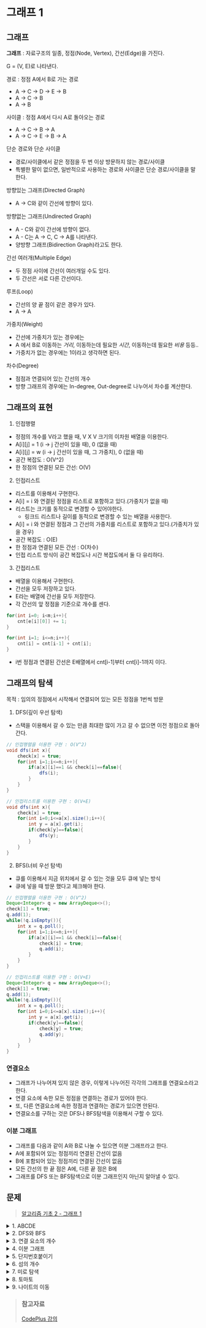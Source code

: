 # 그래프 1
## 그래프
**그래프** : 자료구조의 일종, 정점(Node, Vertex), 간선(Edge)을 가진다.

G = (V, E)로 나타낸다.

경로 : 정점 A에서 B로 가는 경로
- A -> C -> D -> E -> B
- A -> C -> B
- A -> B

사이클 : 정점 A에서 다시 A로 돌아오는 경로
- A -> C -> B -> A
- A -> C -> E -> B -> A

단순 경로와 단순 사이클
- 경로/사이클에서 같은 정점을 두 번 이상 방문하지 않는 경로/사이클
- 특별한 말이 없으면, 일반적으로 사용하는 경로와 사이클은 단순 경로/사이클을 말한다.

방향있는 그래프(Directed Graph)
- A -> C와 같이 간선에 방향이 있다.

방향없는 그래프(Undirected Graph)
- A - C와 같이 간선에 방향이 없다.
- A - C는 A -> C, C -> A를 나타낸다.
- 양방향 그래프(Bidirection Graph)라고도 한다.

간선 여러개(Multiple Edge)
- 두 정점 사이에 간선이 여러개일 수도 있다.
- 두 간선은 서로 다른 간선이다.

루프(Loop)
- 간선의 양 끝 점이 같은 경우가 있다.
- A -> A

가중치(Weight)
- 간선에 가중치가 있는 경우에는
- A 에서 B로 이동하는 *거리*, 이동하는데 필요한 *시간*, 이동하는데 필요한 *비용* 등등..
- 가중치가 없는 경우에는 1이라고 생각하면 된다.

차수(Degree)
- 점점과 연결되어 있는 간선의 개수
- 방향 그래프의 경우에는 In-degree, Out-degree로 나누어서 차수를 계산한다.

## 그래프의 표현
1. 인접행렬
- 정점의 개수를 V라고 했을 때, V X V 크기의 이차원 배열을 이용한다.
- A[i][j] = 1 (i -> j 간선이 있을 때), 0 (없을 때)
- A[i][j] = w (i -> j 간선이 있을 때, 그 가중치), 0 (없을 때)
- 공간 복잡도 : O(V^2) 
- 한 정점의 연결된 모든 간선: O(V) 

2. 인접리스트
- 리스트를 이용해서 구현한다.
- A[i] = i 와 연결된 정점을 리스트로 포함하고 있다.(가중치가 없을 때)
- 리스트는 크기를 동적으로 변경할 수 있어야한다.
    + 링크드 리스트나 길이를 동적으로 변경할 수 있는 배열을 사용한다.
- A[i] = i 와 연결된 정점과 그 간선의 가중치를 리스트로 포함하고 있다.(가중치가 있을 경우)
- 공간 복잡도 : O(E)
- 한 정점과 연결된 모든 간선 : O(차수)
- 인접 리스트 방식이 공간 복잡도나 시간 복잡도에서 둘 다 유리하다.

3. 간접리스트
- 배열을 이용해서 구현한다.
- 간선을 모두 저장하고 있다.
- E라는 배열에 간선을 모두 저장한다.
- 각 간선의 앞 정점을 기준으로 개수를 센다.
```java
for(int i=0; i<m;i++){
    cnt[e[i][0]] += 1;
}

for(int i=1; i<=n;i++){
    cnt[i] = cnt[i-1] + cnt[i];
}
```
- i번 정점과 연결된 간선은 E배열에서 cnt[i-1]부터 cnt[i]-1까지 이다.

## 그래프의 탐색
목적 : 임의의 정점에서 시작해서 연결되어 있는 모든 정점을 1번씩 방문
1. DFS(깊이 우선 탐색)
- 스택을 이용해서 갈 수 있는 만큼 최대한 많이 가고 갈 수 없으면 이전 정점으로 돌아간다.
```java
// 인접행렬을 이용한 구현 : O(V^2)
void dfs(int x){
    check[x] = true;
    for(int i=1;i<=n;i++){
        if(a[x][i]==1 && check[i]==false){
            dfs(i);
        }
    }
}

// 인접리스트를 이용한 구현 : O(V+E)
void dfs(int x){
    check[x] = true;
    for(int i=0;i<=a[x].size();i++){
        int y = a[x].get(i);
        if(check[y]==false){
            dfs(y);
        }
    }
}
```
2. BFS(너비 우선 탐색)
- 큐를 이용해서 지금 위치에서 갈 수 있는 것을 모두 큐에 넣는 방식
- 큐에 넣을 때 방문 했다고 체크해야 한다.
```java
// 인접행렬을 이용한 구현 : O(V^2)
Deque<Integer> q = new ArrayDeque<>();
check[1] = true;
q.add(1);
while(!q.isEmpty()){
    int x = q.poll();
    for(int i=1;i<=n;i++){
        if(a[x][i]==1 && check[i]==false){
            check[i] = true;
            q.add(i);
        }
    }
}

// 인접리스트를 이용한 구현 : O(V+E)
Deque<Integer> q = new ArrayDeque<>();
check[1] = true;
q.add(1);
while(!q.isEmpty()){
    int x = q.poll();
    for(int i=0;i<=a[x].size();i++){
        int y = a[x].get(i);
        if(check[y]==false){
            check[y] = true;
            q.add(y);
        }
    }
}
```
### 연결요소
- 그래프가 나누어져 있지 않은 경우, 이렇게 나누어진 각각의 그래프를 연결요소라고 한다.
- 연결 요소에 속한 모든 정점을 연결하는 경로가 있어야 한다.
- 또, 다른 연결요소에 속한 정점과 연결하는 경로가 있으면 안된다.
- 연결요소를 구하는 것은 DFS나 BFS탐색을 이용해서 구할 수 있다.

### 이분 그래프
- 그래프를 다음과 같이 A와 B로 나눌 수 있으면 이분 그래프라고 한다.
- A에 포함되어 있는 정점끼리 연결된 간선이 없음
- B에 포함되어 있는 정점끼리 연결된 간선이 없음
- 모든 간선의 한 끝 점은 A에, 다른 끝 점은 B에
- 그래프를 DFS 또는 BFS탐색으로 이분 그래프인지 아닌지 알아낼 수 있다.

## 문제
> [알고리즘 기초 2 - 그래프 1](https://www.acmicpc.net/workbook/view/3967)

<details>
<summary>1. ABCDE</summary>
<div markdown='1'>

- 총 N명의 친구 관계가 주어졌을 때 다음과 같은 친구 관계가 존재하는지 구하는 문제
- A는 B와 친구다.
- B는 C와 친구다.
- C는 D와 친구다.
- D는 E와 친구다.
- A -> B -> C -> D -> E
- A -> B
- C -> D 는 그냥 간선이기 때문에, 간선 리스트로 찾을 수 있다.
- B -> C는 인접행렬로 찾을 수 있다.
- D -> E는 인접리스트로 찾는다.
```java
import java.io.*;
import java.util.*;

public class Main {
    static int n, m;
    static ArrayList<ArrayList<Integer>> adj;
    static boolean visited[];
    static boolean chk = false;

    public static void main(String[] args) throws Exception {
        BufferedReader br = new BufferedReader(new InputStreamReader(System.in));
        StringTokenizer stk = new StringTokenizer(br.readLine());
        n = Integer.parseInt(stk.nextToken());
        m = Integer.parseInt(stk.nextToken());
        adj = new ArrayList<>();
        for (int i = 0; i < n; i++) {
            adj.add(new ArrayList<>());
        }
        visited = new boolean[n];
        for (int i = 0; i < m; i++) {
            stk = new StringTokenizer(br.readLine());
            int s = Integer.parseInt(stk.nextToken());
            int e = Integer.parseInt(stk.nextToken());
            adj.get(s).add(e);
            adj.get(e).add(s);
        }
        for (int i = 0; i < n; i++) {
            visited[i] = true;
            if (dfs(0, i)) {
                System.out.println(1);
                return;
            }
            visited[i] = false;
            if (chk) break;
        }
        System.out.println(0);

    }

    static boolean dfs(int cnt, int s) {
        if (cnt == 4) {
            return true;
        }
        for (Integer i : adj.get(s)) {
            if (!visited[i]) {
                visited[i] = true;
                if(dfs(cnt + 1, i)) return true;
                visited[i] = false;
            }
        }
        return false;
    }
}
```
</div>
</details>

<details>
<summary>2. DFS와 BFS</summary>
<div markdown='1'>

- 그래프를 DFS로 탐색한 결과와 BFS로 탐색한 결과를 출력하는 문제
```java
import java.io.*;
import java.util.*;

public class Main {
    static int n,m,v;
    static int[][] adj;
    static ArrayList<Integer> save;
    static boolean[] visited;
    public static void main(String[] args) throws Exception {
        BufferedReader br = new BufferedReader(new InputStreamReader(System.in));
        StringTokenizer stk = new StringTokenizer(br.readLine());
        n = Integer.parseInt(stk.nextToken());
        m = Integer.parseInt(stk.nextToken());
        v = Integer.parseInt(stk.nextToken());
        adj = new int[n+1][n+1];
        visited = new boolean[n+1];
        save = new ArrayList<>();
        for (int i = 0; i < m; i++) {
            stk = new StringTokenizer(br.readLine());
            int s = Integer.parseInt(stk.nextToken());
            int e = Integer.parseInt(stk.nextToken());
            adj[s][e] = 1;
            adj[e][s] = 1;
        }
        visited[v] = true;
        save.add(v);
        dfs(v,1);
        StringBuilder sb = new StringBuilder();
        for (int i = 0; i < save.size(); i++) {
            sb.append(save.get(i)).append(' ');
        }
        System.out.println(sb);
        for(int i=1;i<=n;i++){
            visited[i] = false;
        }
        bfs();
    }
    static void dfs(int v,int l){
        if (l>=n){
            return ;
        }
        for(int i=1;i<=n;i++){
            if(!visited[i]&&adj[v][i]==1){
                save.add(i);
                visited[i] = true;
                dfs(i,l+1);
            }
        }
    }

    static void bfs(){
        StringBuilder sb = new StringBuilder(v+" ");
        Queue<Integer> q = new LinkedList<>();
        q.add(v);
        visited[v] = true;
        while(!q.isEmpty()){
            int tmp = q.poll();
            for (int i = 1; i <= n; i++) {
                if(adj[tmp][i] == 1 &&!visited[i]){
                    sb.append(i).append(' ');
                    q.add(i);
                    visited[i] = true;
                }
            }
        }
        System.out.println(sb);
    }
}
```
</div>
</details>

<details>
<summary>3. 연결 요소의 개수</summary>
<div markdown='1'>

- 연결요소의 개수를 구하는 문제
```java
import java.io.*;
import java.util.*;

public class Main {
    static int n,m;
    static boolean[] visited;
    static ArrayList<ArrayList<Integer>> adj;
    public static void main(String[] args) throws Exception {
        BufferedReader br = new BufferedReader(new InputStreamReader(System.in));
        StringTokenizer stk = new StringTokenizer(br.readLine());
        n = Integer.parseInt(stk.nextToken());
        m = Integer.parseInt(stk.nextToken());
        adj = new ArrayList<>();
        for(int i=0;i<=n;i++) adj.add(new ArrayList<>());
        visited = new boolean[n+1];
        for(int i=0;i<m;i++){
            stk=new StringTokenizer(br.readLine());
            int s = Integer.parseInt(stk.nextToken());
            int e = Integer.parseInt(stk.nextToken());
            adj.get(e).add(s);
            adj.get(s).add(e);
        }
        int result = 0;
        for(int i=1;i<=n;i++){
            if(!visited[i]){
                Queue<Integer> q = new LinkedList<>();
                q.add(i);
                visited[i] = true;
                while(!q.isEmpty()){
                    int t = q.poll();
                    for (int next: adj.get(t)) {
                        if(!visited[next]){
                            q.add(next);
                            visited[next] = true;
                        }
                    }
                }
                result ++;
            }
        }
        System.out.println(result);

    }
}
```
</div>
</details>

<details>
<summary>4. 이분 그래프</summary>
<div markdown='1'>

- 그래프가 이분 그래프인지 아닌지 판별하는 문제
```java
import java.io.*;
import java.util.*;

public class Main {
    public static void main(String[] args) throws Exception {
        BufferedReader br = new BufferedReader(new InputStreamReader(System.in));
        int t = Integer.parseInt(br.readLine());
        StringBuilder sb = new StringBuilder();
        while (t-- > 0) {
            StringTokenizer stk = new StringTokenizer(br.readLine());
            int v = Integer.parseInt(stk.nextToken());
            int e = Integer.parseInt(stk.nextToken());

            ArrayList<ArrayList<Integer>> adjList = new ArrayList<>();
            int[] colors = new int[v + 1];
            int nowColor = 1;
            boolean result = true;
            for (int i = 0; i <= v; i++) {
                adjList.add(new ArrayList<>());
            }

            for (int i = 0; i < e; i++) {
                stk = new StringTokenizer(br.readLine());
                int v1 = Integer.parseInt(stk.nextToken());
                int v2 = Integer.parseInt(stk.nextToken());
                adjList.get(v1).add(v2);
                adjList.get(v2).add(v1);
            }
            ArrayDeque<Integer> q = new ArrayDeque<>();

            for (int i = 1; i <= v; i++) {
                boolean brk = false;
                if (colors[i] == 0) {
                    q.add(i);
                    colors[i] = nowColor;
                    while (!q.isEmpty()) {
                        int n = q.poll();
                        int nextColor = (colors[n] == 1) ? 2 : 1;
                        for (Integer nextV : adjList.get(n)) {
                            if (colors[nextV] == 0) {
                                colors[nextV] = nextColor;
                                q.add(nextV);
                            }else if(colors[nextV]==colors[n]){
                                result = false;
                                brk = true;
                                break;
                            }
                        }
                        if(brk) break;
                    }
                    if(brk) break;
                    nowColor =  (nowColor == 1) ? 2 : 1;
                }
            }
            if(result){
                sb.append("YES\n");
            }else{
                sb.append("NO\n");
            }
        }
        System.out.print(sb);
    }
}
```
</div>
</details>

<details>
<summary>5. 단지번호붙이기</summary>
<div markdown='1'>

- 정사각형 모양의 지도가 있다.
- 0은 집이 없는 곳, 1은 집이 있는 곳
- 지도를 가지고 연결된 집의 모임인 단지를 정의하고, 단지에 번호를 붙이려고 한다.
- 연결: 좌우 아래위로 집이 있는 경우
- DFS나 BFS알고리즘을 이용해서 어떻게 이어져 있는지 확인할 수 있다.
- d[i][j] = (i,j)를 방문안했으면 0, 했으면 단지 번호
```java
import java.io.*;
import java.util.*;

public class Main {
    static int[][] map;
    static boolean[][] visited;
    static int n;
    static int[] dx={-1,0,1,0},dy={0,1,0,-1};
    public static void main(String[] args) throws Exception {
        BufferedReader br = new BufferedReader(new InputStreamReader(System.in));
        n = Integer.parseInt(br.readLine());
        map = new int[n][n];
        visited = new boolean[n][n];
        for (int i = 0; i < n; i++) {
            String s = br.readLine();
            for (int j = 0; j < n; j++) {
                map[i][j] = s.charAt(j)-'0';
                if(map[i][j]==0) visited[i][j] = true;
            }
        }
        int result = 0;
        ArrayList<Integer> list = new ArrayList<>();
        for(int i=0;i<n;i++){
            for (int j = 0; j < n; j++) {
                if(!visited[i][j]){
                    visited[i][j] = true;
                    list.add(BFS(i,j));
                    result ++;
                }
            }
        }
        Collections.sort(list);
        System.out.println(result);
        for (Integer i : list) {
            System.out.println(i);
        }
    }
    static int BFS(int y,int x){
        ArrayDeque<Pair> q = new ArrayDeque<>();
        int cnt=0;
        q.push(new Pair(y,x));
        while(!q.isEmpty()){
            Pair p = q.poll();
            cnt++;
            for(int i=0;i<4;i++){
                int xx = p.x+dx[i];
                int yy = p.y+dy[i];
                if(xx>=0&&yy>=0&&xx<n&&yy<n&&!visited[yy][xx]){
                    visited[yy][xx] = true;
                    q.push(new Pair(yy,xx));
                }
            }
        }
        return cnt;
    }
    static class Pair{
        int x;
        int y;

        public Pair(int y, int x) {
            this.x = x;
            this.y = y;
        }
    }
}
```
</div>
</details>

<details>
<summary>6. 섬의 개수</summary>
<div markdown='1'>

```java
import java.io.*;
import java.util.*;

public class Main {
    static int[][] map ;
    static boolean[][] visited;
    static int h,w;
    static int[] dx={-1,0,1,0,1,1,-1,-1},dy={0,1,0,-1,-1,1,-1,1};
    public static void main(String[] args) throws Exception {
        BufferedReader br = new BufferedReader(new InputStreamReader(System.in));
        StringTokenizer stk = new StringTokenizer(br.readLine());
        StringBuilder sb = new StringBuilder();
        w = Integer.parseInt(stk.nextToken());
        h = Integer.parseInt(stk.nextToken());
        while(!(w==0&&h==0)){
            map = new int[h][w];
            visited = new boolean[h][w];
            for (int i = 0; i < h; i++) {
                StringTokenizer tmp = new StringTokenizer(br.readLine());
                for (int j = 0; j < w; j++) {
                    map[i][j] = Integer.parseInt(tmp.nextToken());
                    if(map[i][j]==0) visited[i][j] = true;
                }
            }
            int result = 0;
            for(int i=0;i<h;i++){
                for (int j = 0; j < w; j++) {
                    if(!visited[i][j]){
                        visited[i][j] = true;
                        BFS(i, j);
                        result ++;
                    }
                }
            }
            sb.append(result).append('\n');

            stk = new StringTokenizer(br.readLine());
            w = Integer.parseInt(stk.nextToken());
            h = Integer.parseInt(stk.nextToken());
        }
        System.out.print(sb);


    }
    static int BFS(int y,int x){
        ArrayDeque<Pair> q = new ArrayDeque<>();
        int cnt=0;
        q.push(new Pair(y,x));
        while(!q.isEmpty()){
            Pair p = q.poll();
            cnt++;
            for(int i=0;i<8;i++){
                int xx = p.x+dx[i];
                int yy = p.y+dy[i];
                if(xx>=0&&yy>=0&&xx<w&&yy<h&&!visited[yy][xx]){
                    visited[yy][xx] = true;
                    q.push(new Pair(yy,xx));
                }
            }
        }
        return cnt;
    }
    static class Pair{
        int x;
        int y;

        public Pair(int y, int x) {
            this.x = x;
            this.y = y;
        }
    }
}
```
</div>
</details>

<details>
<summary>7. 미로 탐색</summary>
<div markdown='1'>

- (1,1)에서 (N,M)으로 가는 가장 빠른 길을 구하는 문제
- DFS탐색으로는 문제를 풀 수 없다.
- BFS탐색을 사용해야 한다.(BFS는 단계별로 진행되므로)
```java
import java.io.*;
import java.util.*;

public class Main {
    static int[][] map;
    static int[][] visited;
    static int n, m;
    static int[] dx = {-1, 0, 1, 0}, dy = {0, 1, 0, -1};

    public static void main(String[] args) throws Exception {
        BufferedReader br = new BufferedReader(new InputStreamReader(System.in));
        StringTokenizer stk = new StringTokenizer(br.readLine());
        n = Integer.parseInt(stk.nextToken());
        m = Integer.parseInt(stk.nextToken());

        map = new int[n][m];
        visited = new int[n][m];
        for (int i = 0; i < n; i++) {
            String s = br.readLine();
            for (int j = 0; j < m; j++) {
                map[i][j] = s.charAt(j)-'0';
                if (map[i][j] == 0) visited[i][j] = -1;
            }
        }
        visited[0][0] = 1;
        BFS(0,0);
        System.out.println(visited[n-1][m-1]);
    }

    static void BFS(int y, int x) {
        ArrayDeque<Pair> q = new ArrayDeque<>();
        q.add(new Pair(y, x,1));
        while (!q.isEmpty()) {
            Pair p = q.poll();
            for (int i = 0; i < 4; i++) {
                int xx = p.x + dx[i];
                int yy = p.y + dy[i];
                if (xx >= 0 && yy >= 0 && xx < m && yy < n && visited[yy][xx]==0) {
                    visited[yy][xx] = p.c+1;
                    if(xx==m-1&&yy==n-1) return;
                    q.add(new Pair(yy, xx,p.c+1));
                }
            }
        }
    }

    static class Pair {
        int x;
        int y;
        int c;
        public Pair(int y, int x,int c) {
            this.x = x;
            this.y = y;
            this.c = c;
        }
    }
}
```
</div>
</details>

<details>
<summary>8. 토마토</summary>
<div markdown='1'>

- 하루가 지나면, 익은 토마토의 인접한 곳에 있는 익지 않은 토마토들이 익게 된다.
- 인접한 곳: 앞, 뒤, 왼쪽, 오른쪽
- 토마토가 저절로 익는 경우는 없다.
- 상자 안의 익은 토마토와 익지 않은 토마토가 주어졌을 때, 며칠이 지나면 토마토가 모두 익는지 구하는 문제
- BFS 탐색을 하면서, 거리를 재는 방식으로 진행한다. 
```java
import java.io.*;
import java.util.*;

public class Main {
    static int[][] map;
    static int[][] visited;
    static int n, m;
    static int[] dx = {-1, 0, 1, 0}, dy = {0, 1, 0, -1};

    public static void main(String[] args) throws Exception {
        BufferedReader br = new BufferedReader(new InputStreamReader(System.in));
        StringTokenizer stk = new StringTokenizer(br.readLine());
        ArrayList<Pair> list = new ArrayList<>();
        m = Integer.parseInt(stk.nextToken());
        n = Integer.parseInt(stk.nextToken());

        map = new int[n][m];
        visited = new int[n][m];
        for (int i = 0; i < n; i++) {
            StringTokenizer tmp = new StringTokenizer(br.readLine());

            for (int j = 0; j < m; j++) {
                map[i][j] = Integer.parseInt(tmp.nextToken());
                if (map[i][j] == -1) visited[i][j] = -1;
                if(map[i][j]==1) {
                    list.add(new Pair(i, j, 1));
                    visited[i][j] = 1;
                }
            }
        }
        BFS(list);
        int max = 1;
        for (int i = 0; i < n; i++) {
            for (int j = 0; j < m; j++) {
                if(visited[i][j]==0){
                    System.out.println(-1);
                    return;
                }
                max = Math.max(max,visited[i][j]);
            }
        }
        System.out.println(max-1);
    }

    static void BFS(ArrayList<Pair> list) {
        ArrayDeque<Pair> q = new ArrayDeque<>();
        for (Pair p : list) {
            q.add(p);
        }
        while (!q.isEmpty()) {
            Pair p = q.poll();
            for (int i = 0; i < 4; i++) {
                int xx = p.x + dx[i];
                int yy = p.y + dy[i];
                if (xx >= 0 && yy >= 0 && xx < m && yy < n && visited[yy][xx]==0) {
                    visited[yy][xx] = p.c+1;
                    q.add(new Pair(yy, xx,p.c+1));
                }
            }
        }
    }

    static class Pair {
        int x;
        int y;
        int c;
        public Pair(int y, int x,int c) {
            this.x = x;
            this.y = y;
            this.c = c;
        }
    }
}
```
</div>
</details>

<details>
<summary>9. 나이트의 이동</summary>
<div markdown='1'>

- 체스판 위에 한 나이트가 있을 때, 나이트가 이동하려고 하는 칸이 주어짐
- 이 때, 최소 몇번 만에 이동할 수 있는지 구하는 문제
- 체스판의 한 변의 길이(4 <= L <= 300)
- 체스판의 개수는 = L^2 = 90000
- 개수가 많지 않기 때문에, 모든 칸을 다 방문해보면 됨
```java
import java.io.*;
import java.util.*;

public class Main {
    static int[][] map;
    static boolean[][] visited;
    static int n,startX,startY,endX,endY;
    static int[] dx = {1, 1, 2, 2,-1,-1,-2,-2}, dy = {2,-2, 1, -1, 2,-2,1,-1};
    public static void main(String[] args) throws Exception {
        BufferedReader br = new BufferedReader(new InputStreamReader(System.in));
        StringBuilder sb = new StringBuilder();
        int t = Integer.parseInt(br.readLine());
        while(t-- >0){
            n = Integer.parseInt(br.readLine());
            map = new int[n][n];
            visited = new boolean[n][n];

            StringTokenizer stk = new StringTokenizer(br.readLine());
            startX = Integer.parseInt(stk.nextToken());
            startY = Integer.parseInt(stk.nextToken());
            stk = new StringTokenizer(br.readLine());
            endX = Integer.parseInt(stk.nextToken());
            endY = Integer.parseInt(stk.nextToken());
            visited[startY][startX] = true;
            sb.append(BFS(startY,startX)-1).append('\n');

        }
        System.out.println(sb);
    }

    static int BFS(int y,int x) {
        ArrayDeque<Pair> q = new ArrayDeque<>();
        q.add(new Pair(y,x,0));
        while (!q.isEmpty()) {
            Pair p = q.poll();
            if(p.y==endY&&p.x==endX){
                return p.c+1;
            }
            for (int i = 0; i < 8; i++) {
                int xx = p.x + dx[i];
                int yy = p.y + dy[i];
                if (xx >= 0 && yy >= 0 && xx < n && yy < n && !visited[yy][xx]) {
                    visited[yy][xx] = true;
                    q.add(new Pair(yy, xx,p.c+1));
                }
            }
        }
        return -1;
    }

    static class Pair {
        int x;
        int y;
        int c;
        public Pair(int y, int x,int c) {
            this.x = x;
            this.y = y;
            this.c = c;
        }
    }
}
```
</div>
</details>

> ### 참고자료
> [CodePlus 강의](https://code.plus/course/42)  
